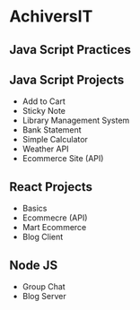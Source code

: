 # AchiversIT

## Java Script Practices

## Java Script Projects

- Add to Cart
- Sticky Note
- Library Management System
- Bank Statement
- Simple Calculator
- Weather API
- Ecommerce Site (API)

## React Projects

- Basics
- Ecommecre (API)
- Mart Ecommerce
- Blog Client

## Node JS

- Group Chat
- Blog Server

